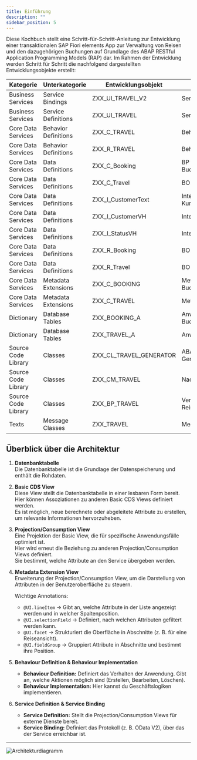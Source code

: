 ```yaml
---
title: Einführung
description: ""
sidebar_position: 5
---
```


Diese Kochbuch stellt eine Schritt-für-Schritt-Anleitung zur Entwicklung einer transaktionalen SAP Fiori elements App zur Verwaltung von Reisen und den dazugehörigen Buchungen auf Grundlage des ABAP RESTful Application Programming Models (RAP) dar. Im Rahmen der Entwicklung werden Schritt für Schritt die nachfolgend dargestellten Entwicklungsobjekte erstellt:

| Kategorie           | Unterkategorie        | Entwicklungsobjekt   | Anmerkungen                       |
| ------------------- | --------------------- | -------------------- | --------------------------------- |
| Business Services   | Service Bindings      | ZXX_UI_TRAVEL_V2        | Service Binding Reise             |
| Business Services   | Service Definitions   | ZXX_UI_TRAVEL           | Service Definition Reise          |
| Core Data Services  | Behavior Definitions  | ZXX_C_TRAVEL            | Behavior Projection Reise         |
| Core Data Services  | Behavior Definitions  | ZXX_R_TRAVEL            | Behavior Definition Reise         |
| Core Data Services  | Data Definitions      | ZXX_C_Booking           | BP Projection View Buchung        |
| Core Data Services  | Data Definitions      | ZXX_C_Travel            | BO Projection View Reise          |
| Core Data Services  | Data Definitions      | ZXX_I_CustomerText      | Interface View Kundenname         |
| Core Data Services  | Data Definitions      | ZXX_I_CustomerVH        | Interface View Kunde              |
| Core Data Services  | Data Definitions      | ZXX_I_StatusVH          | Interface View Status             |
| Core Data Services  | Data Definitions      | ZXX_R_Booking           | BO Basic View Buchung              |
| Core Data Services  | Data Definitions      | ZXX_R_Travel            | BO Basic View Reise                |
| Core Data Services  | Metadata Extensions   | ZXX_C_BOOKING           | Metadata Extension Buchung        |
| Core Data Services  | Metadata Extensions   | ZXX_C_TRAVEL            | Metadata Extension Reise          |
| Dictionary          | Database Tables       | ZXX_BOOKING_A          | Anwendungstabelle Buchung         |
| Dictionary          | Database Tables       | ZXX_TRAVEL_A           | Anwendungstabelle Reise           |
| Source Code Library | Classes               | ZXX_CL_TRAVEL_GENERATOR | ABAP-Klasse Reise-Generator       |
| Source Code Library | Classes               | ZXX_CM_TRAVEL           | Nachrichtenklasse Reise           |
| Source Code Library | Classes               | ZXX_BP_TRAVEL           | Verhaltensimplementierung Reise   |
| Texts               | Message Classes       | ZXX_TRAVEL             | Message Class Reise               |

## Überblick über die Architektur

1. **Datenbanktabelle**  
   Die Datenbanktabelle ist die Grundlage der Datenspeicherung und enthält die Rohdaten.

2. **Basic CDS View**  
   Diese View stellt die Datenbanktabelle in einer lesbaren Form bereit.  
   Hier können Assoziationen zu anderen Basic CDS Views definiert werden.  
   Es ist möglich, neue berechnete oder abgeleitete Attribute zu erstellen, um relevante Informationen hervorzuheben.

3. **Projection/Consumption View**  
   Eine Projektion der Basic View, die für spezifische Anwendungsfälle optimiert ist.  
   Hier wird erneut die Beziehung zu anderen Projection/Consumption Views definiert.  
   Sie bestimmt, welche Attribute an den Service übergeben werden.

4. **Metadata Extension View**  
   Erweiterung der Projection/Consumption View, um die Darstellung von Attributen in der Benutzeroberfläche zu steuern.  

   Wichtige Annotations:
   - `@UI.lineItem` → Gibt an, welche Attribute in der Liste angezeigt werden und in welcher Spaltenposition.
   - `@UI.selectionField` → Definiert, nach welchen Attributen gefiltert werden kann.
   - `@UI.facet` → Strukturiert die Oberfläche in Abschnitte (z. B. für eine Reiseansicht).
   - `@UI.fieldGroup` → Gruppiert Attribute in Abschnitte und bestimmt ihre Position.

5. **Behaviour Definition & Behaviour Implementation**  
   - **Behaviour Definition:** Definiert das Verhalten der Anwendung. Gibt an, welche Aktionen möglich sind (Erstellen, Bearbeiten, Löschen).  
   - **Behaviour Implementation:** Hier kannst du Geschäftslogiken implementieren.

6. **Service Definition & Service Binding**  
   - **Service Definition:** Stellt die Projection/Consumption Views für externe Dienste bereit.  
   - **Service Binding:** Definiert das Protokoll (z. B. OData V2), über das der Service erreichbar ist.

---
![Architekturdiagramm](/img/Relationship-Diagramm.png)
